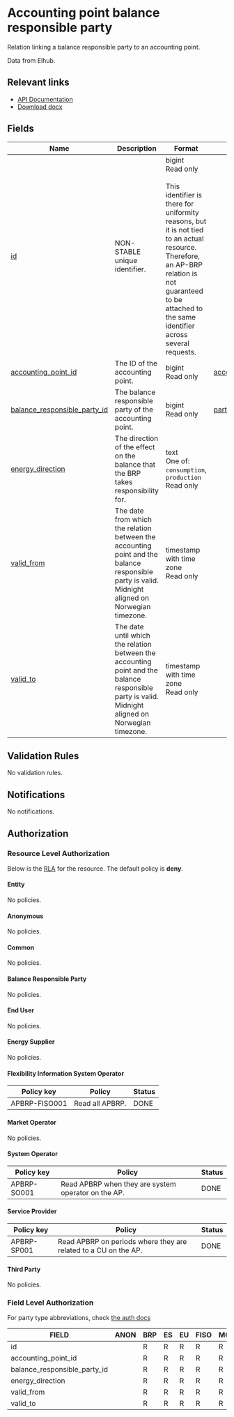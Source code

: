 # Accounting point balance responsible party

Relation linking a balance responsible party to an accounting point.

Data from Elhub.

## Relevant links

* [API Documentation](/api/v0/#/operations/list_accounting_point_balance_responsible_party)
* [Download docx](/docs/download/accounting_point_balance_responsible_party.docx)

## Fields

| Name                                                                                                                     | Description                                                                                                                                        | Format                                                                                                                                                                                                                                  | Reference                                           |
|--------------------------------------------------------------------------------------------------------------------------|----------------------------------------------------------------------------------------------------------------------------------------------------|-----------------------------------------------------------------------------------------------------------------------------------------------------------------------------------------------------------------------------------------|-----------------------------------------------------|
| <a name="field-id" href="#field-id">id</a>                                                                               | NON-STABLE unique identifier.                                                                                                                      | bigint<br/>Read only<br/><br/>This identifier is there for uniformity reasons, but it is not tied to an actual resource. Therefore, an AP-BRP relation is not guaranteed to be attached to the same identifier across several requests. |                                                     |
| <a name="field-accounting_point_id" href="#field-accounting_point_id">accounting_point_id</a>                            | The ID of the accounting point.                                                                                                                    | bigint<br/>Read only                                                                                                                                                                                                                    | [accounting_point.id](accounting_point.md#field-id) |
| <a name="field-balance_responsible_party_id" href="#field-balance_responsible_party_id">balance_responsible_party_id</a> | The balance responsible party of the accounting point.                                                                                             | bigint<br/>Read only                                                                                                                                                                                                                    | [party.id](party.md#field-id)                       |
| <a name="field-energy_direction" href="#field-energy_direction">energy_direction</a>                                     | The direction of the effect on the balance that the BRP takes responsibility for.                                                                  | text<br/>One of: `consumption`, `production`<br/>Read only                                                                                                                                                                              |                                                     |
| <a name="field-valid_from" href="#field-valid_from">valid_from</a>                                                       | The date from which the relation between the accounting point and the balance responsible party is valid. Midnight aligned on Norwegian timezone.  | timestamp with time zone<br/>Read only                                                                                                                                                                                                  |                                                     |
| <a name="field-valid_to" href="#field-valid_to">valid_to</a>                                                             | The date until which the relation between the accounting point and the balance responsible party is valid. Midnight aligned on Norwegian timezone. | timestamp with time zone<br/>Read only                                                                                                                                                                                                  |                                                     |

## Validation Rules

No validation rules.

## Notifications

No notifications.

## Authorization

### Resource Level Authorization

Below is the [RLA](../auth.md#resource-level-authorization-rla) for the
resource. The default policy is **deny**.

#### Entity

No policies.

#### Anonymous

No policies.

#### Common

No policies.

#### Balance Responsible Party

No policies.

#### End User

No policies.

#### Energy Supplier

No policies.

#### Flexibility Information System Operator

| Policy key     | Policy          | Status |
|----------------|-----------------|--------|
| APBRP-FISO001  | Read all APBRP. | DONE   |

#### Market Operator

No policies.

#### System Operator

| Policy key  | Policy                                              | Status |
|-------------|-----------------------------------------------------|--------|
| APBRP-SO001 | Read APBRP when they are system operator on the AP. | DONE   |

#### Service Provider

| Policy key  | Policy                                                          | Status |
|-------------|-----------------------------------------------------------------|--------|
| APBRP-SP001 | Read APBRP on periods where they are related to a CU on the AP. | DONE   |

#### Third Party

No policies.

### Field Level Authorization

For party type abbreviations, check [the auth docs](../auth.md#party)

| FIELD                        | ANON | BRP | ES | EU | FISO | MO | SO | SP | TP |
|------------------------------|------|-----|----|----|------|----|----|----|----|
| id                           |      | R   | R  | R  | R    | R  | R  | R  | R  |
| accounting_point_id          |      | R   | R  | R  | R    | R  | R  | R  | R  |
| balance_responsible_party_id |      | R   | R  | R  | R    | R  | R  | R  | R  |
| energy_direction             |      | R   | R  | R  | R    | R  | R  | R  | R  |
| valid_from                   |      | R   | R  | R  | R    | R  | R  | R  | R  |
| valid_to                     |      | R   | R  | R  | R    | R  | R  | R  | R  |
